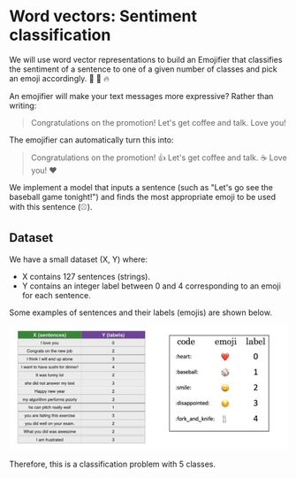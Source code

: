 # Word vectors: Sentiment classification
We will use word vector representations to build an Emojifier that classifies the sentiment of a sentence to one of a given number of classes and pick an emoji accordingly.
🤩 💫 🔥

An emojifier will make your text messages more expressive?
Rather than writing:
> Congratulations on the promotion! Let's get coffee and talk. Love you!  

The emojifier can automatically turn this into:
> Congratulations on the promotion! 👍  Let's get coffee and talk. ☕️ Love you! ❤️

We implement a model that inputs a sentence (such as "Let's go see the baseball game tonight!") and finds the most appropriate emoji to be used with this sentence (⚾️).

## Dataset
We have a small dataset (X, Y) where:
- X contains 127 sentences (strings).
- Y contains an integer label between 0 and 4 corresponding to an emoji for each sentence.

Some examples of sentences and their labels (emojis) are shown below.

![dataset](images/data_set.png)

Therefore, this is a classification problem with 5 classes.
